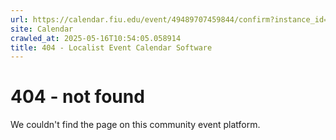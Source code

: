 ```yaml
---
url: https://calendar.fiu.edu/event/49489707459844/confirm?instance_id=49489707472139&return=https%3A%2F%2Fcalendar.fiu.edu%2Fcalendar%3Fevent_types%255B%255D%3D121723
site: Calendar
crawled_at: 2025-05-16T10:54:05.058914
title: 404 - Localist Event Calendar Software
---
```


# 404 - not found
We couldn't find the page on this community event platform.
